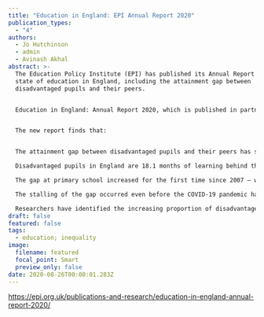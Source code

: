 ```yaml
---
title: "Education in England: EPI Annual Report 2020"
publication_types:
  - "4"
authors:
  - Jo Hutchinson
  - admin
  - Avinash Akhal
abstract: >-
  The Education Policy Institute (EPI) has published its Annual Report on the
  state of education in England, including the attainment gap between
  disadvantaged pupils and their peers. 


  Education in England: Annual Report 2020, which is published in partnership with the Fair Education Alliance (FEA) and Unbound Philanthropy, also examines the gap at a local level, across different school subjects, and among different groups of pupils – including by varying levels of disadvantage.


  The new report finds that:


  The attainment gap between disadvantaged pupils and their peers has stopped closing for the first time in a decade. Policymakers have not succeeded in responding to earlier reports warning of a major loss of momentum in closing the gap.

  Disadvantaged pupils in England are 18.1 months of learning behind their peers by the time they finish their GCSEs – the same gap as five years ago.

  The gap at primary school increased for the first time since 2007 – which may signal that the gap is set to widen in the future.

  The stalling of the gap occurred even before the COVID-19 pandemic had impacted the education system.

  Researchers have identified the increasing proportion of disadvantaged children in persistent poverty as a contributory cause of the lack of progress with narrowing the disadvantage gap.
draft: false
featured: false
tags:
  - education; inequality
image:
  filename: featured
  focal_point: Smart
  preview_only: false
date: 2020-08-26T00:00:01.283Z
---
```

https://epi.org.uk/publications-and-research/education-in-england-annual-report-2020/
